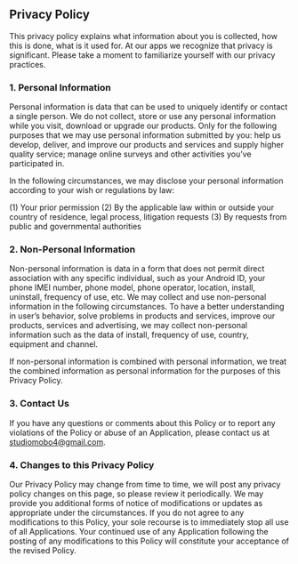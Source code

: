 ## Privacy Policy

This privacy policy explains what information about you is collected, how this is done, what is it used for. At our apps we recognize that privacy is significant. Please take a moment to familiarize yourself with our privacy practices.

### 1. Personal Information

Personal information is data that can be used to uniquely identify or contact a single person. We do not collect, store or use any personal information while you visit, download or upgrade our products. Only for the following purposes that we may use personal information submitted by you: help us develop, deliver, and improve our products and services and supply higher quality service; manage online surveys and other activities you’ve participated in.

In the following circumstances, we may disclose your personal information according to your wish or regulations by law:

(1) Your prior permission (2) By the applicable law within or outside your country of residence, legal process, litigation requests (3) By requests from public and governmental authorities

### 2. Non-Personal Information

Non-personal information is data in a form that does not permit direct association with any specific individual, such as your Android ID, your phone IMEI number, phone model, phone operator, location, install, uninstall, frequency of use, etc. We may collect and use non-personal information in the following circumstances. To have a better understanding in user’s behavior, solve problems in products and services, improve our products, services and advertising, we may collect non-personal information such as the data of install, frequency of use, country, equipment and channel.

If non-personal information is combined with personal information, we treat the combined information as personal information for the purposes of this Privacy Policy.

### 3. Contact Us

If you have any questions or comments about this Policy or to report any violations of the Policy or abuse of an Application, please contact us at studiomobo4@gmail.com.

### 4. Changes to this Privacy Policy

Our Privacy Policy may change from time to time, we will post any privacy policy changes on this page, so please review it periodically. We may provide you additional forms of notice of modifications or updates as appropriate under the circumstances. If you do not agree to any modifications to this Policy, your sole recourse is to immediately stop all use of all Applications. Your continued use of any Application following the posting of any modifications to this Policy will constitute your acceptance of the revised Policy.
